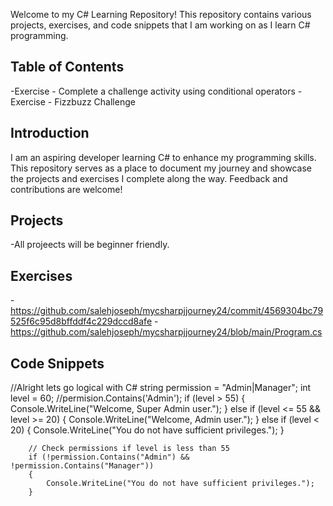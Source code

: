 Welcome to my C# Learning Repository! This repository contains various projects, exercises, and code snippets that I am working on as I learn C# programming.

## Table of Contents
-Exercise - Complete a challenge activity using conditional operators
-Exercise  - Fizzbuzz Challenge

## Introduction

I am an aspiring developer learning C# to enhance my programming skills. This repository serves as a place to document my journey and showcase the projects and exercises I complete along the way. Feedback and contributions are welcome!

## Projects
-All projeects will be beginner friendly.

## Exercises
-https://github.com/salehjoseph/mycsharpjjourney24/commit/4569304bc79525f6c95d8bffddf4c229dccd8afe
-https://github.com/salehjoseph/mycsharpjjourney24/blob/main/Program.cs

## Code Snippets
//Alright lets go logical with C#
string permission = "Admin|Manager";
int level = 60;
//permision.Contains('Admin');
 if (level > 55)
        {
            Console.WriteLine("Welcome, Super Admin user.");
        }
        else if (level <= 55 && level >= 20)
        {
            Console.WriteLine("Welcome, Admin user.");
        }
        else if (level < 20)
        {
            Console.WriteLine("You do not have sufficient privileges.");
        }

        // Check permissions if level is less than 55
        if (!permission.Contains("Admin") && !permission.Contains("Manager"))
        {
            Console.WriteLine("You do not have sufficient privileges.");
        }
